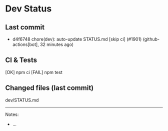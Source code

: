 # Dev Status

## Last commit
- d4f6748 chore(dev): auto-update STATUS.md [skip ci] (#1901) (github-actions[bot], 32 minutes ago)
## CI & Tests
[OK] npm ci
[FAIL] npm test

## Changed files (last commit)
dev/STATUS.md

---
Notes:
- ...
